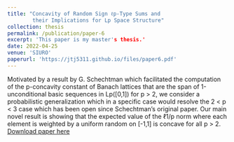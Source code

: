 ```yaml
---
title: "Concavity of Random Sign ℓp-Type Sums and 
        their Implications for Lp Space Structure"
collection: thesis
permalink: /publication/paper-6
excerpt: 'This paper is my master's thesis.'
date: 2022-04-25
venue: 'SIURO'
paperurl: 'https://jtj5311.github.io/files/paper6.pdf' 
---
```

Motivated by a result by G. Schechtman which facilitated the computation of the
p-concavity constant of Banach lattices that are the span of 1-unconditional basic sequences in
Lp([0,1]) for p > 2, we consider a probabilistic generalization which in a specific case would resolve
the 2 < p < 3 case which has been open since Schechtman’s original paper. Our main novel result
is showing that the expected value of the ℓ1/p norm where each element is weighted by a uniform
random on [-1,1] is concave for all p > 2.
[Download paper here](https://jtj5311.github.io/files/paper6.pdf)